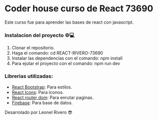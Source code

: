 # Coder house curso de React 73690

Este curso fue para aprender las bases de react con javascript.

### Instalacion del proyecto ⚙️💻

1. Clonar el repositorio.
2. Haga el comando: cd REACT-RIVERO-73690
3. Instalar las dependencias con el comando: npm install
4. Para ejutar el proyecto con el comando: npm run dev


### Librerias utilizadas:
- [React Bootstrap](https://react-bootstrap.netlify.app/): Para estilos.
- [React  Icons](https://react-icons.github.io/react-icons/): Para iconos.
- [React  router dom](https://reactrouter.com/): Para enrutar paginas.
- [Firebase](https://firebase.google.com/): Para base de datos.


Desarrolado por Leonel Rivero 😎

